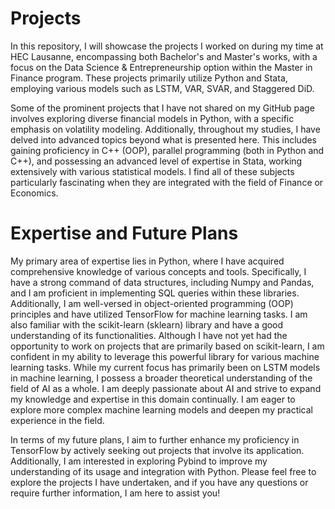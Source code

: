 # Projects
In this repository, I will showcase the projects I worked on during my time at HEC Lausanne, encompassing both Bachelor's and Master's works, with a focus on the Data Science & Entrepreneurship option within the Master in Finance program. These projects primarily utilize Python and Stata, employing various models such as LSTM, VAR, SVAR, and Staggered DiD.

Some of the prominent projects that I have not shared on my GitHub page involves exploring diverse financial models in Python, with a specific emphasis on volatility modeling. Additionally, throughout my studies, I have delved into advanced topics beyond what is presented here. This includes gaining proficiency in C++ (OOP), parallel programming (both in Python and C++), and possessing an advanced level of expertise in Stata, working extensively with various statistical models. I find all of these subjects particularly fascinating when they are integrated with the field of Finance or Economics.

# Expertise and Future Plans
My primary area of expertise lies in Python, where I have acquired comprehensive knowledge of various concepts and tools. Specifically, I have a strong command of data structures, including Numpy and Pandas, and I am proficient in implementing SQL queries within these libraries. Additionally, I am well-versed in object-oriented programming (OOP) principles and have utilized TensorFlow for machine learning tasks. I am also familiar with the scikit-learn (sklearn) library and have a good understanding of its functionalities. Although I have not yet had the opportunity to work on projects that are primarily based on scikit-learn, I am confident in my ability to leverage this powerful library for various machine learning tasks.
While my current focus has primarily been on LSTM models in machine learning, I possess a broader theoretical understanding of the field of AI as a whole. I am deeply passionate about AI and strive to expand my knowledge and expertise in this domain continually. I am eager to explore more complex machine learning models and deepen my practical experience in the field.

In terms of my future plans, I aim to further enhance my proficiency in TensorFlow by actively seeking out projects that involve its application. Additionally, I am interested in exploring Pybind to improve my understanding of its usage and integration with Python.
Please feel free to explore the projects I have undertaken, and if you have any questions or require further information, I am here to assist you!
